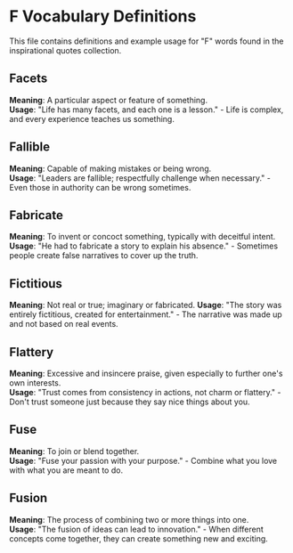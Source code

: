 # F Vocabulary Definitions

This file contains definitions and example usage for "F" words found in the inspirational quotes collection.

## Facets

**Meaning**: A particular aspect or feature of something.  
**Usage**: "Life has many facets, and each one is a lesson." - Life is complex, and every experience teaches us something.

## Fallible

**Meaning**: Capable of making mistakes or being wrong.  
**Usage**: "Leaders are fallible; respectfully challenge when necessary." - Even those in authority can be wrong sometimes.

## Fabricate

**Meaning**: To invent or concoct something, typically with deceitful intent.  
**Usage**: "He had to fabricate a story to explain his absence." - Sometimes people create false narratives to cover up the truth.

## Fictitious

**Meaning**: Not real or true; imaginary or fabricated.
**Usage**: "The story was entirely fictitious, created for entertainment." - The narrative was made up and not based on real events.

## Flattery

**Meaning**: Excessive and insincere praise, given especially to further one's own interests.  
**Usage**: "Trust comes from consistency in actions, not charm or flattery." - Don't trust someone just because they say nice things about you.

## Fuse

**Meaning**: To join or blend together.  
**Usage**: "Fuse your passion with your purpose." - Combine what you love with what you are meant to do.

## Fusion

**Meaning**: The process of combining two or more things into one.  
**Usage**: "The fusion of ideas can lead to innovation." - When different concepts come together, they can create something new and exciting.

